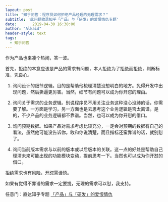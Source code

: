 ```yaml
---
layout: post
title: "知乎问答：程序员如何拒绝产品经理的无理需求？"
subtitle: '此问题收录知乎「产品」与「研发」的爱恨情仇专题'
date:       2019-04-30 16:30:00
author: "Alkaid"
header-style: text
tags:
  - 知乎问答
---
```


作为产品也来凑个热闹，答一波。

首先，拒绝的本意应该是产品的需求有问题，本人拒绝为了拒绝而拒绝，判断标准，凭良心。

1. 询问设计的细节逻辑。目的是帮助他梳理清楚没想明白的地方。免得开发中出现问题，然后撕逼更厉害。当然，细节有问题可以成为你开怼的理由。

2. 询问关于需求的业务逻辑。别说程序员不用关注业务这种没心没肺的话，你需要了解。一方面是学习，另一方面也是去思考这个业务逻辑是否太离谱。是的，不少产品的业务逻辑都不靠谱。当然，也可以成为你开怼的借口。

3. 询问预期数据。如果产品对需求考虑比较充分，一定会对预期的数据有自己的看法，虽然他可能没告诉你。敢和你说清楚，而且指标还蛮靠谱的话，就别怼了。

4. 询问当前版本需求与以前的版本或以后版本的关联。这一点的好处是帮助自己理清未来可能出现的功能模块变动，提前思考一下。当然也可以成为你开怼的借口。

拒绝需求也有风险，开怼需谨慎。

如果有觉得不靠谱的需求一定要提，无理的需求可以怼，我支持。



任意门：直达知乎专题 [「产品」与「研发」的爱恨情仇](https://www.zhihu.com/special/19551325)